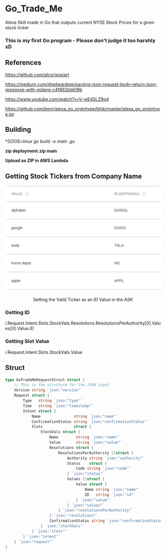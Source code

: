 # Go_Trade_Me
Alexa Skill made in Go that outputs current NYSE Stock Prices for a given stock ticker

### This is my first Go program - Please don't judge it too harshly xD

## References

https://github.com/alco/gostart

https://medium.com/@edwardpie/parsing-json-request-body-return-json-response-with-golang-c4f862bbb19b

https://www.youtube.com/watch?v=V-wE4SLZ9q4

https://github.com/benr/alexa_go_prototype/blob/master/alexa_go_prototype.go

## Building

**GOOS=linux go build -o main *.go**

**zip deployment.zip main**

**Upload as ZIP in AWS Lambda**

## Getting Stock Tickers from Company Name

<p align="center">
<img src ="src/IDVals.png">
</p>
<p align="center">Setting the Valid Ticker as an ID Value in the ASK</p>

### Getting ID

i.Request.Intent.Slots.StockVals.Resolutions.ResolutionsPerAuthority[0].Values[0].Value.ID

### Getting Slot Value

i.Request.Intent.Slots.StockVals.Value

## Struct

```go
type GoTradeMeRequestStruct struct {
	// This is the structure for the JSON input
	Version string `json:"version"`
	Request struct {
		Type   string `json:"type"`
		Time   string `json:"timestamp"`
		Intent struct {
			Name               string `json:"name"`
			ConfirmationStatus string `json:"confirmationStatus"`
			Slots              struct {
				StockVals struct {
					Name        string `json:"name"`
					Value       string `json:"value"`
					Resolutions struct {
						ResolutionsPerAuthority []struct {
							Authority string `json:"authority"`
							Status    struct {
								Code string `json:"code"`
							} `json:"status"`
							Values []struct {
								Value struct {
									Name string `json:"name"`
									ID   string `json:"id"`
								} `json:"value"`
							} `json:"values"`
						} `json:"resolutionsPerAuthority"`
					} `json:"resolutions"`
					ConfirmationStatus string `json:"confirmationStatus"`
				} `json:"stockVals"`
			} `json:"slots"`
		} `json:"intent"`
	} `json:"request"`
}
```
